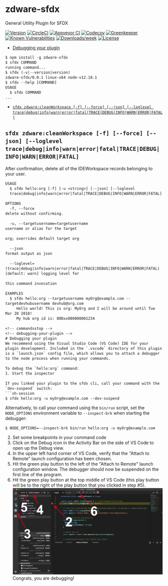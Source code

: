 zdware-sfdx
===========

General Utility Plugin for SFDX

[![Version](https://img.shields.io/npm/v/zdware-sfdx.svg)](https://npmjs.org/package/zdware-sfdx)
[![CircleCI](https://circleci.com/gh/zerkz/zdware-sfdx/tree/master.svg?style=shield)](https://circleci.com/gh/zerkz/zdware-sfdx/tree/master)
[![Appveyor CI](https://ci.appveyor.com/api/projects/status/github/zerkz/zdware-sfdx?branch=master&svg=true)](https://ci.appveyor.com/project/heroku/zdware-sfdx/branch/master)
[![Codecov](https://codecov.io/gh/zerkz/zdware-sfdx/branch/master/graph/badge.svg)](https://codecov.io/gh/zerkz/zdware-sfdx)
[![Greenkeeper](https://badges.greenkeeper.io/zerkz/zdware-sfdx.svg)](https://greenkeeper.io/)
[![Known Vulnerabilities](https://snyk.io/test/github/zerkz/zdware-sfdx/badge.svg)](https://snyk.io/test/github/zerkz/zdware-sfdx)
[![Downloads/week](https://img.shields.io/npm/dw/zdware-sfdx.svg)](https://npmjs.org/package/zdware-sfdx)
[![License](https://img.shields.io/npm/l/zdware-sfdx.svg)](https://github.com/zerkz/zdware-sfdx/blob/master/package.json)

<!-- toc -->
* [Debugging your plugin](#debugging-your-plugin)
<!-- tocstop -->
<!-- install -->
<!-- usage -->
```sh-session
$ npm install -g zdware-sfdx
$ sfdx COMMAND
running command...
$ sfdx (-v|--version|version)
zdware-sfdx/0.0.1 linux-x64 node-v12.18.1
$ sfdx --help [COMMAND]
USAGE
  $ sfdx COMMAND
...
```
<!-- usagestop -->
<!-- commands -->
* [`sfdx zdware:cleanWorkspace [-f] [--force] [--json] [--loglevel trace|debug|info|warn|error|fatal|TRACE|DEBUG|INFO|WARN|ERROR|FATAL]`](#cleanWorkspace)

## ``sfdx zdware:cleanWorkspace [-f] [--force] [--json] [--loglevel trace|debug|info|warn|error|fatal|TRACE|DEBUG|INFO|WARN|ERROR|FATAL]``

After confirmation, delete all of the IDEWorkspace records belonging to your user.

```
USAGE
  $ sfdx hello:org [-f] [-u <string>] [--json] [--loglevel 
  trace|debug|info|warn|error|fatal|TRACE|DEBUG|INFO|WARN|ERROR|FATAL]

OPTIONS
  -f, --force                                                                       delete without confirming.

  -u, --targetusername=targetusername                                               username or alias for the target
                                                                                    org; overrides default target org

  --json                                                                            format output as json

  --loglevel=(trace|debug|info|warn|error|fatal|TRACE|DEBUG|INFO|WARN|ERROR|FATAL)  [default: warn] logging level for
                                                                                    this command invocation

EXAMPLES
  $ sfdx hello:org --targetusername myOrg@example.com --targetdevhubusername devhub@org.com
     Hello world! This is org: MyOrg and I will be around until Tue Mar 20 2018!
     My hub org id is: 00Dxx000000001234
  
<!-- commandsstop -->
<!-- debugging-your-plugin -->
# Debugging your plugin
We recommend using the Visual Studio Code (VS Code) IDE for your plugin development. Included in the `.vscode` directory of this plugin is a `launch.json` config file, which allows you to attach a debugger to the node process when running your commands.

To debug the `hello:org` command: 
1. Start the inspector
  
If you linked your plugin to the sfdx cli, call your command with the `dev-suspend` switch: 
```sh-session
$ sfdx hello:org -u myOrg@example.com --dev-suspend
```
  
Alternatively, to call your command using the `bin/run` script, set the `NODE_OPTIONS` environment variable to `--inspect-brk` when starting the debugger:
```sh-session
$ NODE_OPTIONS=--inspect-brk bin/run hello:org -u myOrg@example.com
```

2. Set some breakpoints in your command code
3. Click on the Debug icon in the Activity Bar on the side of VS Code to open up the Debug view.
4. In the upper left hand corner of VS Code, verify that the "Attach to Remote" launch configuration has been chosen.
5. Hit the green play button to the left of the "Attach to Remote" launch configuration window. The debugger should now be suspended on the first line of the program. 
6. Hit the green play button at the top middle of VS Code (this play button will be to the right of the play button that you clicked in step #5).
<br><img src=".images/vscodeScreenshot.png" width="480" height="278"><br>
Congrats, you are debugging!
